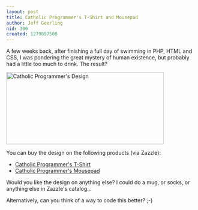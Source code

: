 ```yaml
---
layout: post
title: Catholic Programmer's T-Shirt and Mousepad
author: Jeff Geerling
nid: 300
created: 1279897500
---
```

<p>A few weeks back, after finishing a full day of swimming in PHP, HTML and CSS, I was pondering the great mystery of human existence, but probably had a little too much to drink. The result?</p>
<p class="rtecenter"><img alt="Catholic Programmer's Design" height="192" src="http://www.opensourcecatholic.com/sites/opensourcecatholic.com/files/user-uploads/oscatholic/Catholic-Programming-Design.png" title="" width="420" /></p>
<p>You can buy the design on the following products (via Zazzle):</p>
<ul>
<li><a href="http://www.zazzle.com/catholic_programmers_t_shirt-235497535568718849">Catholic Programmer&#39;s T-Shirt</a></li>
<li><a href="http://www.zazzle.com/catholic_programmers_mousepad-144670862553300061">Catholic Programmer&#39;s Mousepad</a></li>
</ul>
<p>Would you like the design on anything else? I could do a mug, or socks, or anything else in Zazzle&#39;s catalog...</p>
<p>Alternatively, can you think of a way to code this better? ;-)</p>
